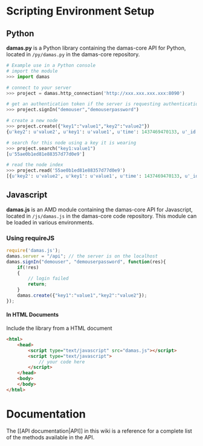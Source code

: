 # Scripting Environment Setup

## Python
__damas.py__ is a Python library containing the damas-core API for Python, located in `/py/damas.py` in the damas-core repository.

```python
# Example use in a Python console
# import the module
>>> import damas

# connect to your server
>>> project = damas.http_connection('http://xxx.xxx.xxx.xxx:8090')

# get an authentication token if the server is requesting authentication
>>> project.signIn("demouser","demouserpassword")

# create a new node
>>> project.create({"key1":"value1","key2":"value2"})
{u'key2': u'value2', u'key1': u'value1', u'time': 1437469470133, u'_id': u'55ae0b1ed81e88357d77d0e9', u'author': u'xxx.xxx.xxx.xxx'}

# search for this node using a key it is wearing
>>> project.search("key1:value1")
[u'55ae0b1ed81e88357d77d0e9']

# read the node index
>>> project.read('55ae0b1ed81e88357d77d0e9')
[{u'key2': u'value2', u'key1': u'value1', u'time': 1437469470133, u'_id': u'55ae0b1ed81e88357d77d0e9', u'author': u'xxx.xxx.xxx.xxx'}]

```

## Javascript
__damas.js__ is an AMD module containing the damas-core API for Javascript, located in `/js/damas.js` in the damas-core code repository. This module can be loaded in various environments.

### Using requireJS
```js
require('damas.js');
damas.server = "/api"; // the server is on the localhost
damas.signIn("demouser", "demouserpassword", function(res){
    if(!res)
    {
        // login failed
        return;
    }
    damas.create({"key1":"value1","key2":"value2"});
});

```
#### In HTML Documents
Include the library from a HTML document
```html
<html>
    <head>
        <script type="text/javascript" src="damas.js"></script>
        <script type="text/javascript">
            // your code here
        </script>
    </head>
    <body>
    </body>
</html>
```

# Documentation
The [[API documentation|API]] in this wiki is a reference for a complete list of the methods available in the API.

<!--
## Web service
You can directly use the web service urls with curl for example.

Search every /production asset on the server
```
http://yourserver/search/file:/^production
```

## Script examples from version 2.2
```js
// Javascript
// Parse the current node's children, retrieve the 'file' key from the first grand-child, and set it on the child
damas.current_node.children.each( function(n){
    var file = damas.children(n.id)[0].keys.get('file');
    damas.update(n.id, {file: file});
});
```
-->